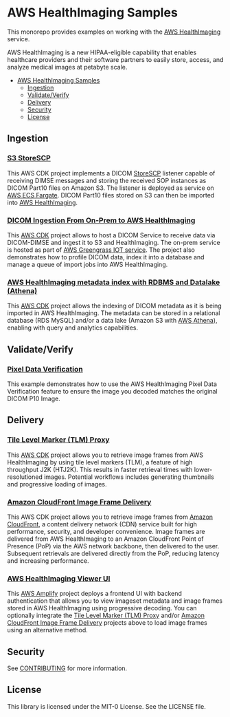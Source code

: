 # AWS HealthImaging Samples

This monorepo provides examples on working with the [AWS HealthImaging](https://aws.amazon.com/healthimaging) service.

AWS HealthImaging is a new HIPAA-eligible capability that enables healthcare providers and their software partners to easily store, access, and analyze medical images at petabyte scale.

- [AWS HealthImaging Samples](#aws-healthimaging-samples)
  - [Ingestion](#ingestion)
  - [Validate/Verify](#validateverify)
  - [Delivery](#delivery)
  - [Security](#security)
  - [License](#license)

## Ingestion

### [S3 StoreSCP](s3-storescp)

This AWS CDK project implements a DICOM [StoreSCP](https://dicom.nema.org/medical/dicom/current/output/html/part04.html#sect_B.2.2) listener capable of receiving DIMSE messages and storing the received SOP instances as DICOM Part10 files on Amazon S3. The listener is deployed as service on [AWS ECS Fargate](https://aws.amazon.com/fargate/). DICOM Part10 files stored on S3 can then be imported into [AWS HealthImaging](https://aws.amazon.com/healthimaging).

### [DICOM Ingestion From On-Prem to AWS HealthImaging](dicom-ingestion-to-s3-healthimaging/)

This [AWS CDK](https://aws.amazon.com/cdk/) project allows to host a DICOM Service to receive data via DICOM-DIMSE and ingest it to S3 and HealthImaging. The on-prem service is hosted as part of [AWS Greengrass IOT service](https://aws.amazon.com/greengrass/). The project also demonstrates how to profile DICOM data, index it into a database and manage a queue of import jobs into AWS HealthImaging.

### [AWS HealthImaging metadata index with RDBMS and Datalake (Athena)](metadata-index/)

This [AWS CDK](https://aws.amazon.com/cdk/) project allows the indexing of DICOM metadata as it is being imported in AWS HealthImaging. The metadata can be stored in a relational database (RDS MySQL) and/or a data lake (Amazon S3 with [AWS Athena](https://aws.amazon.com/athena/)), enabling with query and analytics capabilities.

## Validate/Verify

### [Pixel Data Verification](pixel-data-verification/)

This example demonstrates how to use the AWS HealthImaging Pixel Data Verification feature to ensure the image you decoded matches the original DICOM P10 Image.

## Delivery

### [Tile Level Marker (TLM) Proxy](tile-level-marker-proxy/)

This [AWS CDK](https://aws.amazon.com/cdk/) project allows you to retrieve image frames from AWS HealthImaging by using tile level markers (TLM), a feature of high throughput J2K (HTJ2K). This results in faster retrieval times with lower-resolutioned images. Potential workflows includes generating thumbnails and progressive loading of images.

### [Amazon CloudFront Image Frame Delivery](amazon-cloudfront-image-frame-delivery/)

This AWS CDK project allows you to retrieve image frames from [Amazon CloudFront](https://aws.amazon.com/cloudfront), a content delivery network (CDN) service built for high performance, security, and developer convenience. Image frames are delivered from AWS HealthImaging to an Amazon CloudFront Point of Presence (PoP) via the AWS network backbone, then delivered to the user. Subsequent retrievals are delivered directly from the PoP, reducing latency and increasing performance.

### [AWS HealthImaging Viewer UI](imaging-viewer-ui/)

This [AWS Amplify](https://aws.amazon.com/amplify/) project deploys a frontend UI with backend authentication that allows you to view imageset metadata and image frames stored in AWS HealthImaging using progressive decoding. You can optionally integrate the [Tile Level Marker (TLM) Proxy](tile-level-marker-proxy/) and/or [Amazon CloudFront Image Frame Delivery](amazon-cloudfront-image-frame-delivery/) projects above to load image frames using an alternative method.

## Security

See [CONTRIBUTING](CONTRIBUTING.md#security-issue-notifications) for more information.

## License

This library is licensed under the MIT-0 License. See the LICENSE file.
